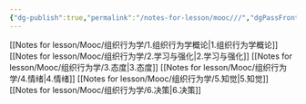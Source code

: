 ```yaml
---
{"dg-publish":true,"permalink":"/notes-for-lesson/mooc///","dgPassFrontmatter":true}
---
```


[[Notes for lesson/Mooc/组织行为学/1.组织行为学概论\|1.组织行为学概论]]
[[Notes for lesson/Mooc/组织行为学/2.学习与强化\|2.学习与强化]]
[[Notes for lesson/Mooc/组织行为学/3.态度\|3.态度]]
[[Notes for lesson/Mooc/组织行为学/4.情绪\|4.情绪]]
[[Notes for lesson/Mooc/组织行为学/5.知觉\|5.知觉]]
[[Notes for lesson/Mooc/组织行为学/6.决策\|6.决策]]